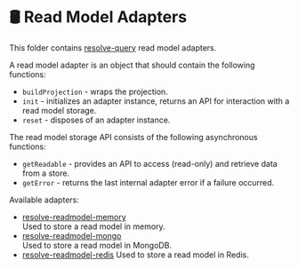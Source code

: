 # **🛢 Read Model Adapters**
This folder contains [resolve-query](../resolve-query) read model adapters.

A read model adapter is an object that should contain the following functions:  
* `buildProjection` - wraps the projection.  
* `init` - initializes an adapter instance, returns an API for interaction with a read model storage.  
* `reset` - disposes of an adapter instance.  

The read model storage API consists of the following asynchronous functions:  
* `getReadable` - provides an API to access (read-only) and retrieve data from a store.  
* `getError` - returns the last internal adapter error if a failure occurred.

Available adapters:  
* [resolve-readmodel-memory](./resolve-readmodel-memory)  
	Used to store a read model in memory.
* [resolve-readmodel-mongo](./resolve-readmodel-mongo)  
	Used to store a read model in MongoDB.
* [resolve-readmodel-redis](./resolve-readmodel-redis)
	Used to store a read model in Redis.
